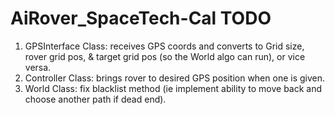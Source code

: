 # AiRover_SpaceTech-Cal TODO

1. GPSInterface Class: receives GPS coords and converts to Grid size, rover grid pos, & target grid pos (so the World algo can run), or vice versa.
2. Controller Class: brings rover to desired GPS position when one is given. 
3. World Class: fix blacklist method (ie implement ability to move back and choose another path if dead end).
